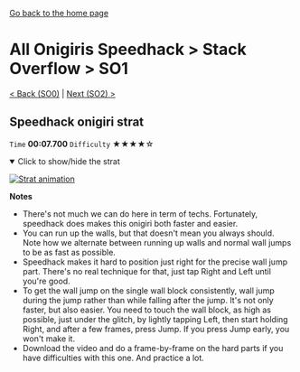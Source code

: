 [Go back to the home page](https://github.com/Doublevil/scbspeedrun)

# All Onigiris Speedhack > Stack Overflow > SO1

[< Back (SO0)](https://github.com/Doublevil/scbspeedrun/blob/main/levels/arb_sh/SO/SO0.md) | [Next (SO2) >](https://github.com/Doublevil/scbspeedrun/blob/main/levels/arb_sh/SO/SO2.md)

## Speedhack onigiri strat

`Time` **00:07.700** `Difficulty` ★★★★☆
<details open>
  <summary>Click to show/hide the strat</summary>

  [![Strat animation](https://github.com/Doublevil/scbspeedrun/blob/main/media/levels/SO/SO1_S_Onigiri.webp)](https://github.com/Doublevil/scbspeedrun/blob/main/media/levels/SO/SO1_S_Onigiri.mp4?raw=true)

  **Notes**
  - There's not much we can do here in term of techs. Fortunately, speedhack does makes this onigiri both faster and easier.
  - You can run up the walls, but that doesn't mean you always should. Note how we alternate between running up walls and normal wall jumps to be as fast as possible.
  - Speedhack makes it hard to position just right for the precise wall jump part. There's no real technique for that, just tap Right and Left until you're good.
  - To get the wall jump on the single wall block consistently, wall jump during the jump rather than while falling after the jump. It's not only faster, but also easier. You need to touch the wall block, as high as possible, just under the glitch, by lightly tapping Left, then start holding Right, and after a few frames, press Jump. If you press Jump early, you won't make it.
  - Download the video and do a frame-by-frame on the hard parts if you have difficulties with this one. And practice a lot.
</details>
